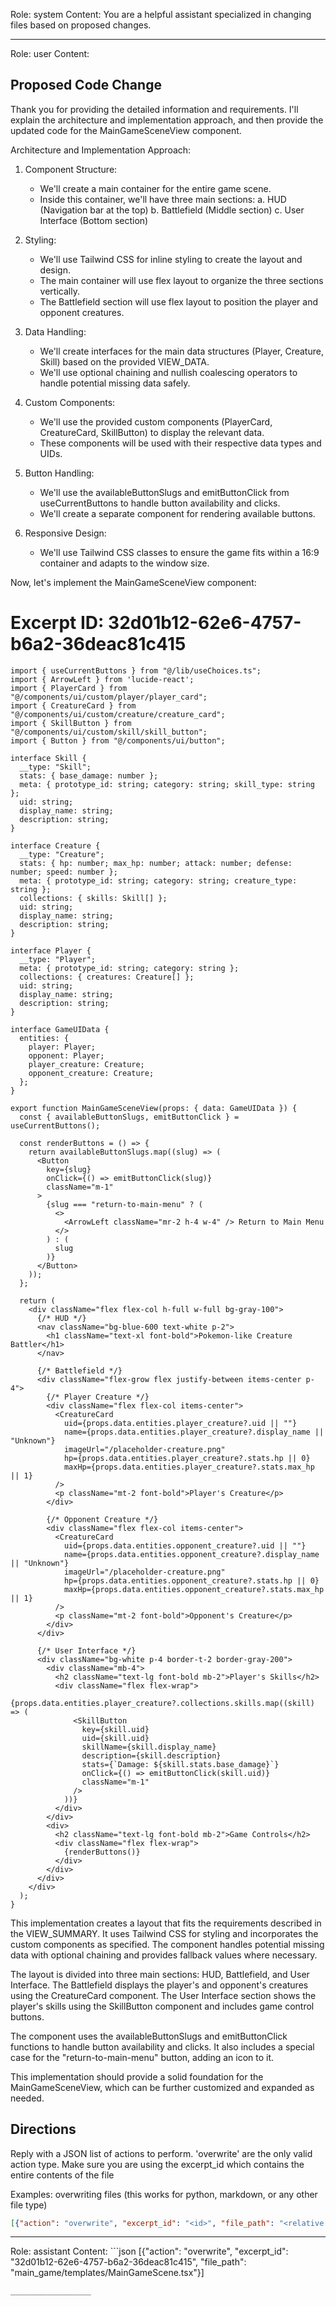 Role: system
Content: You are a helpful assistant specialized in changing files based on proposed changes.
__________________
Role: user
Content: 
## Proposed Code Change
Thank you for providing the detailed information and requirements. I'll explain the architecture and implementation approach, and then provide the updated code for the MainGameSceneView component.

Architecture and Implementation Approach:

1. Component Structure:
   - We'll create a main container for the entire game scene.
   - Inside this container, we'll have three main sections:
     a. HUD (Navigation bar at the top)
     b. Battlefield (Middle section)
     c. User Interface (Bottom section)

2. Styling:
   - We'll use Tailwind CSS for inline styling to create the layout and design.
   - The main container will use flex layout to organize the three sections vertically.
   - The Battlefield section will use flex layout to position the player and opponent creatures.

3. Data Handling:
   - We'll create interfaces for the main data structures (Player, Creature, Skill) based on the provided VIEW_DATA.
   - We'll use optional chaining and nullish coalescing operators to handle potential missing data safely.

4. Custom Components:
   - We'll use the provided custom components (PlayerCard, CreatureCard, SkillButton) to display the relevant data.
   - These components will be used with their respective data types and UIDs.

5. Button Handling:
   - We'll use the availableButtonSlugs and emitButtonClick from useCurrentButtons to handle button availability and clicks.
   - We'll create a separate component for rendering available buttons.

6. Responsive Design:
   - We'll use Tailwind CSS classes to ensure the game fits within a 16:9 container and adapts to the window size.

Now, let's implement the MainGameSceneView component:

# Excerpt ID: 32d01b12-62e6-4757-b6a2-36deac81c415
```tsx main_game/templates/MainGameScene.tsx
import { useCurrentButtons } from "@/lib/useChoices.ts";
import { ArrowLeft } from 'lucide-react';
import { PlayerCard } from "@/components/ui/custom/player/player_card";
import { CreatureCard } from "@/components/ui/custom/creature/creature_card";
import { SkillButton } from "@/components/ui/custom/skill/skill_button";
import { Button } from "@/components/ui/button";

interface Skill {
  __type: "Skill";
  stats: { base_damage: number };
  meta: { prototype_id: string; category: string; skill_type: string };
  uid: string;
  display_name: string;
  description: string;
}

interface Creature {
  __type: "Creature";
  stats: { hp: number; max_hp: number; attack: number; defense: number; speed: number };
  meta: { prototype_id: string; category: string; creature_type: string };
  collections: { skills: Skill[] };
  uid: string;
  display_name: string;
  description: string;
}

interface Player {
  __type: "Player";
  meta: { prototype_id: string; category: string };
  collections: { creatures: Creature[] };
  uid: string;
  display_name: string;
  description: string;
}

interface GameUIData {
  entities: {
    player: Player;
    opponent: Player;
    player_creature: Creature;
    opponent_creature: Creature;
  };
}

export function MainGameSceneView(props: { data: GameUIData }) {
  const { availableButtonSlugs, emitButtonClick } = useCurrentButtons();

  const renderButtons = () => {
    return availableButtonSlugs.map((slug) => (
      <Button
        key={slug}
        onClick={() => emitButtonClick(slug)}
        className="m-1"
      >
        {slug === "return-to-main-menu" ? (
          <>
            <ArrowLeft className="mr-2 h-4 w-4" /> Return to Main Menu
          </>
        ) : (
          slug
        )}
      </Button>
    ));
  };

  return (
    <div className="flex flex-col h-full w-full bg-gray-100">
      {/* HUD */}
      <nav className="bg-blue-600 text-white p-2">
        <h1 className="text-xl font-bold">Pokemon-like Creature Battler</h1>
      </nav>

      {/* Battlefield */}
      <div className="flex-grow flex justify-between items-center p-4">
        {/* Player Creature */}
        <div className="flex flex-col items-center">
          <CreatureCard
            uid={props.data.entities.player_creature?.uid || ""}
            name={props.data.entities.player_creature?.display_name || "Unknown"}
            imageUrl="/placeholder-creature.png"
            hp={props.data.entities.player_creature?.stats.hp || 0}
            maxHp={props.data.entities.player_creature?.stats.max_hp || 1}
          />
          <p className="mt-2 font-bold">Player's Creature</p>
        </div>

        {/* Opponent Creature */}
        <div className="flex flex-col items-center">
          <CreatureCard
            uid={props.data.entities.opponent_creature?.uid || ""}
            name={props.data.entities.opponent_creature?.display_name || "Unknown"}
            imageUrl="/placeholder-creature.png"
            hp={props.data.entities.opponent_creature?.stats.hp || 0}
            maxHp={props.data.entities.opponent_creature?.stats.max_hp || 1}
          />
          <p className="mt-2 font-bold">Opponent's Creature</p>
        </div>
      </div>

      {/* User Interface */}
      <div className="bg-white p-4 border-t-2 border-gray-200">
        <div className="mb-4">
          <h2 className="text-lg font-bold mb-2">Player's Skills</h2>
          <div className="flex flex-wrap">
            {props.data.entities.player_creature?.collections.skills.map((skill) => (
              <SkillButton
                key={skill.uid}
                uid={skill.uid}
                skillName={skill.display_name}
                description={skill.description}
                stats={`Damage: ${skill.stats.base_damage}`}
                onClick={() => emitButtonClick(skill.uid)}
                className="m-1"
              />
            ))}
          </div>
        </div>
        <div>
          <h2 className="text-lg font-bold mb-2">Game Controls</h2>
          <div className="flex flex-wrap">
            {renderButtons()}
          </div>
        </div>
      </div>
    </div>
  );
}
```

This implementation creates a layout that fits the requirements described in the VIEW_SUMMARY. It uses Tailwind CSS for styling and incorporates the custom components as specified. The component handles potential missing data with optional chaining and provides fallback values where necessary.

The layout is divided into three main sections: HUD, Battlefield, and User Interface. The Battlefield displays the player's and opponent's creatures using the CreatureCard component. The User Interface section shows the player's skills using the SkillButton component and includes game control buttons.

The component uses the availableButtonSlugs and emitButtonClick functions to handle button availability and clicks. It also includes a special case for the "return-to-main-menu" button, adding an icon to it.

This implementation should provide a solid foundation for the MainGameSceneView, which can be further customized and expanded as needed.

## Directions
Reply with a JSON list of actions to perform. 'overwrite' are the only valid action type. 
Make sure you are using the excerpt_id which contains the entire contents of the file

Examples:
overwriting files (this works for python, markdown, or any other file type)
```json output_example1
[{"action": "overwrite", "excerpt_id": "<id>", "file_path": "<relative file path>"}]
```

__________________
Role: assistant
Content: ```json
[{"action": "overwrite", "excerpt_id": "32d01b12-62e6-4757-b6a2-36deac81c415", "file_path": "main_game/templates/MainGameScene.tsx"}]
```
__________________
